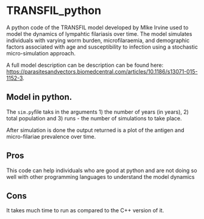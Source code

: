 # TRANSFIL_python
A python code of the TRANSFIL model developed by MIke Irvine used to model the dynamics of lympahtic filariasis over time.  The model simulates individuals with varying worm burden, microfilaraemia, and demographic factors associated with age and susceptibility to infection using a stochastic micro-simulation approach.

A full model description can be description can be found here: https://parasitesandvectors.biomedcentral.com/articles/10.1186/s13071-015-1152-3.



## Model in python.
The `sim.py`file taks in the arguments 1) the number of years (in years), 2) total population and 3) runs - the number of simulations to take place. 

After simulation is done the output returned is a plot of the antigen and micro-filariae prevalence over time.

## Pros
This code can help individuals who are good at python and are not doing so well with other programming languages to understand the model dynamics

## Cons 
It takes much time to run as compared to the C++ version of it.
